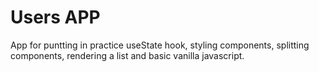 # Users APP 
App for puntting in practice useState hook, styling components, splitting components, rendering a list and basic vanilla javascript.